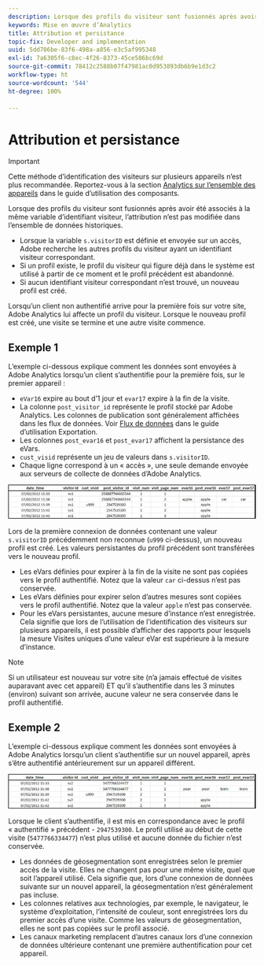```yaml
---
description: Lorsque des profils du visiteur sont fusionnés après avoir été associés à la même variable d’identifiant visiteur, l’attribution n’est pas modifiée dans l’ensemble de données historiques.
keywords: Mise en œuvre d’Analytics
title: Attribution et persistance
topic-fix: Developer and implementation
uuid: 5dd706be-83f6-498a-a856-e3c5af995348
exl-id: 7a6305f6-c8ec-4f26-8373-45ce586bc69d
source-git-commit: 78412c2588b07f47981ac0d953893db6b9e1d3c2
workflow-type: ht
source-wordcount: '544'
ht-degree: 100%

---
```


# Attribution et persistance

>[!IMPORTANT]
>
>Cette méthode d’identification des visiteurs sur plusieurs appareils n’est plus recommandée. Reportez-vous à la section [Analytics sur l’ensemble des appareils](/help/components/cda/overview.md) dans le guide d’utilisation des composants.

Lorsque des profils du visiteur sont fusionnés après avoir été associés à la même variable d’identifiant visiteur, l’attribution n’est pas modifiée dans l’ensemble de données historiques.

* Lorsque la variable `s.visitorID` est définie et envoyée sur un accès, Adobe recherche les autres profils du visiteur ayant un identifiant visiteur correspondant.
* Si un profil existe, le profil du visiteur qui figure déjà dans le système est utilisé à partir de ce moment et le profil précédent est abandonné.
* Si aucun identifiant visiteur correspondant n’est trouvé, un nouveau profil est créé.

Lorsqu’un client non authentifié arrive pour la première fois sur votre site, Adobe Analytics lui affecte un profil du visiteur. Lorsque le nouveau profil est créé, une visite se termine et une autre visite commence.

## Exemple 1

L’exemple ci-dessous explique comment les données sont envoyées à Adobe Analytics lorsqu’un client s’authentifie pour la première fois, sur le premier appareil :

* `eVar16` expire au bout d’1 jour et `evar17` expire à la fin de la visite.
* La colonne `post_visitor_id` représente le profil stocké par Adobe Analytics. Les colonnes de publication sont généralement affichées dans les flux de données. Voir [Flux de données](/help/export/analytics-data-feed/data-feed-overview.md) dans le guide d’utilisation Exportation.
* Les colonnes `post_evar16` et `post_evar17` affichent la persistance des eVars.
* `cust_visid` représente un jeu de valeurs dans `s.visitorID`.
* Chaque ligne correspond à un « accès », une seule demande envoyée aux serveurs de collecte de données d’Adobe Analytics.

![Exemple 1 sur plusieurs appareils](assets/xdevice_first.jpg)

Lors de la première connexion de données contenant une valeur `s.visitorID` précédemment non reconnue (`u999` ci-dessus), un nouveau profil est créé. Les valeurs persistantes du profil précédent sont transférées vers le nouveau profil.

* Les eVars définies pour expirer à la fin de la visite ne sont pas copiées vers le profil authentifié. Notez que la valeur `car` ci-dessus n’est pas conservée.
* Les eVars définies pour expirer selon d’autres mesures sont copiées vers le profil authentifié. Notez que la valeur `apple` n’est pas conservée.
* Pour les eVars persistantes, aucune mesure d’instance n’est enregistrée. Cela signifie que lors de l’utilisation de l’identification des visiteurs sur plusieurs appareils, il est possible d’afficher des rapports pour lesquels la mesure Visites uniques d’une valeur eVar est supérieure à la mesure d’instance.

>[!NOTE]
>
>Si un utilisateur est nouveau sur votre site (n’a jamais effectué de visites auparavant avec cet appareil) ET qu’il s’authentifie dans les 3 minutes (environ) suivant son arrivée, aucune valeur ne sera conservée dans le profil authentifié.

## Exemple 2

L’exemple ci-dessous explique comment les données sont envoyées à Adobe Analytics lorsqu’un client s’authentifie sur un nouvel appareil, après s’être authentifié antérieurement sur un appareil différent.

![Exemple 2 sur plusieurs appareils](assets/xdevice-subsequent.jpg)

Lorsque le client s’authentifie, il est mis en correspondance avec le profil « authentifié » précédent - `2947539300`. Le profil utilisé au début de cette visite (`5477766334477`) n’est plus utilisé et aucune donnée du fichier n’est conservée.

* Les données de géosegmentation sont enregistrées selon le premier accès de la visite. Elles ne changent pas pour une même visite, quel que soit l’appareil utilisé. Cela signifie que, lors d’une connexion de données suivante sur un nouvel appareil, la géosegmentation n’est généralement pas incluse.
* Les colonnes relatives aux technologies, par exemple, le navigateur, le système d’exploitation, l’intensité de couleur, sont enregistrées lors du premier accès d’une visite. Comme les valeurs de géosegmentation, elles ne sont pas copiées sur le profil associé.
* Les canaux marketing remplacent d’autres canaux lors d’une connexion de données ultérieure contenant une première authentification pour cet appareil.
